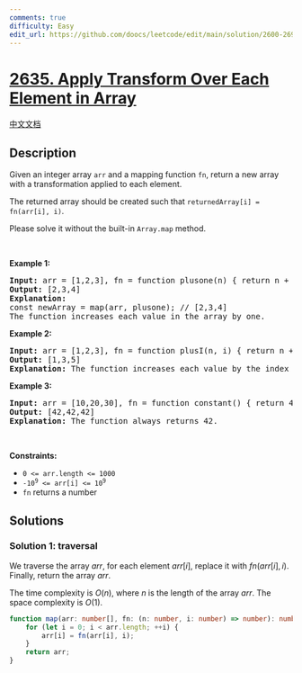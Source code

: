 ```yaml
---
comments: true
difficulty: Easy
edit_url: https://github.com/doocs/leetcode/edit/main/solution/2600-2699/2635.Apply%20Transform%20Over%20Each%20Element%20in%20Array/README_EN.md
---
```


<!-- problem:start -->

# [2635. Apply Transform Over Each Element in Array](https://leetcode.com/problems/apply-transform-over-each-element-in-array)

[中文文档](/solution/2600-2699/2635.Apply%20Transform%20Over%20Each%20Element%20in%20Array/README.md)

## Description

<p>Given an integer array&nbsp;<code>arr</code>&nbsp;and a mapping function&nbsp;<code>fn</code>, return&nbsp;a new array with a transformation applied to each element.</p>

<p>The returned array should be created such that&nbsp;<code>returnedArray[i] = fn(arr[i], i)</code>.</p>

<p>Please solve it without the built-in <code>Array.map</code> method.</p>

<p>&nbsp;</p>
<p><strong class="example">Example 1:</strong></p>

<pre>
<strong>Input:</strong> arr = [1,2,3], fn = function plusone(n) { return n + 1; }
<strong>Output:</strong> [2,3,4]
<strong>Explanation:</strong>
const newArray = map(arr, plusone); // [2,3,4]
The function increases each value in the array by one. 
</pre>

<p><strong class="example">Example 2:</strong></p>

<pre>
<strong>Input:</strong> arr = [1,2,3], fn = function plusI(n, i) { return n + i; }
<strong>Output:</strong> [1,3,5]
<strong>Explanation:</strong> The function increases each value by the index it resides in.
</pre>

<p><strong class="example">Example 3:</strong></p>

<pre>
<strong>Input:</strong> arr = [10,20,30], fn = function constant() { return 42; }
<strong>Output:</strong> [42,42,42]
<strong>Explanation:</strong> The function always returns 42.
</pre>

<p>&nbsp;</p>
<p><strong>Constraints:</strong></p>

<ul>
	<li><code>0 &lt;= arr.length &lt;= 1000</code></li>
	<li><code><font face="monospace">-10<sup>9</sup>&nbsp;&lt;= arr[i] &lt;= 10<sup>9</sup></font></code></li>
	<li><code>fn</code> returns a number</li>
</ul>

## Solutions

<!-- solution:start -->

### Solution 1: traversal

We traverse the array $arr$, for each element $arr[i]$, replace it with $fn(arr[i], i)$. Finally, return the array $arr$.

The time complexity is $O(n)$, where $n$ is the length of the array $arr$. The space complexity is $O(1)$.

<!-- tabs:start -->

```ts
function map(arr: number[], fn: (n: number, i: number) => number): number[] {
    for (let i = 0; i < arr.length; ++i) {
        arr[i] = fn(arr[i], i);
    }
    return arr;
}
```

<!-- tabs:end -->

<!-- solution:end -->

<!-- problem:end -->
